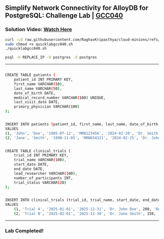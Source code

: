 
##  Simplify Network Connectivity for AlloyDB for PostgreSQL: Challenge Lab | [GCC040](https://www.youtube.com/@quick_lab/videos)

###  **Solution Video:** [Watch Here]()


```bash
curl -LO raw.githubusercontent.com/RaghavKripasthya/cloud-minions/refs/heads/master/Simplify%20Network%20Connectivity%20for%20AlloyDB%20for%20PostgreSQL%20Challenge%20Lab/quicklabgcc040.sh
sudo chmod +x quicklabgcc040.sh
./quicklabgcc040.sh
```

```bash
psql -h REPLACE_IP -U postgres -d postgres
```
---
```bash

CREATE TABLE patients (
    patient_id INT PRIMARY KEY,
    first_name VARCHAR(50),
    last_name VARCHAR(50),
    date_of_birth DATE,
    medical_record_number VARCHAR(100) UNIQUE,
    last_visit_date DATE,
    primary_physician VARCHAR(100)
);


INSERT INTO patients (patient_id, first_name, last_name, date_of_birth, medical_record_number, last_visit_date, primary_physician)
VALUES 
(1, 'John', 'Doe', '1985-07-12', 'MRN123456', '2024-02-20', 'Dr. Smith'),
(2, 'Jane', 'Smith', '1990-11-05', 'MRN654321', '2024-02-25', 'Dr. Johnson');


CREATE TABLE clinical_trials (
    trial_id INT PRIMARY KEY,
    trial_name VARCHAR(100),
    start_date DATE,
    end_date DATE,
    lead_researcher VARCHAR(100),
    number_of_participants INT,
    trial_status VARCHAR(20)
);


INSERT INTO clinical_trials (trial_id, trial_name, start_date, end_date, lead_researcher, number_of_participants, trial_status)
VALUES 
    (1, 'Trial A', '2025-01-01', '2025-12-31', 'Dr. John Doe', 200, 'Ongoing'),
    (2, 'Trial B', '2025-02-01', '2025-11-30', 'Dr. Jane Smith', 150, 'Completed');
```


---

### **Lab Completed!**

